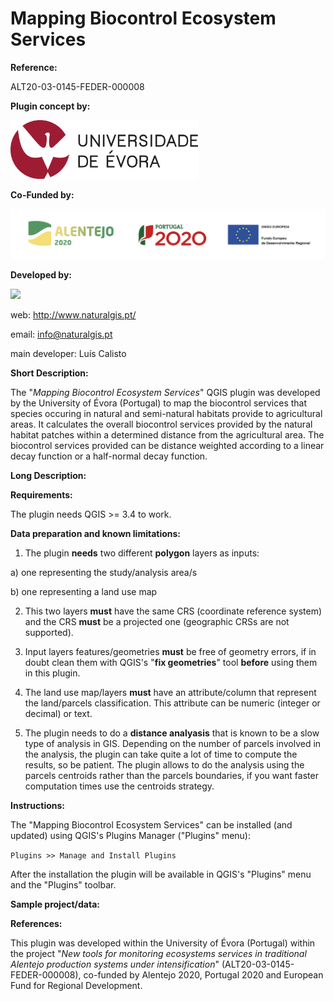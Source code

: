 # Mapping Biocontrol Ecosystem Services

**Reference:**

ALT20-03-0145-FEDER-000008

**Plugin concept by:**

<img src="https://github.com/NaturalGIS/mapping_ecosystem_services/blob/master/img/uevora.png" width="300">

**Co-Funded by:**

<img src="https://github.com/NaturalGIS/mapping_ecosystem_services/blob/master/img/grupodelogosfinanciamento-06.png" width="600">

**Developed by:**

<img src="https://github.com/NaturalGIS/naturalgis_ntv2_transformations/blob/master/icons/naturalgis.png">

web: http://www.naturalgis.pt/ 

email: info@naturalgis.pt

main developer: Luís Calisto

**Short Description:**

The "*Mapping Biocontrol Ecosystem Services*" QGIS plugin was developed by the University of Évora (Portugal) to map the biocontrol services that species occuring in natural and semi-natural habitats provide to agricultural areas. It calculates the overall biocontrol services provided by the natural habitat patches within a determined distance from the agricultural area. The biocontrol services provided can be distance weighted according to a linear decay function or a half-normal decay function.

**Long Description:**

**Requirements:**

The plugin needs QGIS >= 3.4 to work.

**Data preparation and known limitations:**

1) The plugin **needs** two different **polygon** layers as inputs:

a) one representing the study/analysis area/s

b) one representing a land use map

2) This two layers **must** have the same CRS (coordinate reference system) and the CRS **must** be a projected one (geographic CRSs are not supported).

3) Input layers features/geometries **must** be free of geometry errors, if in doubt clean them with QGIS's "**fix geometries**" tool **before** using them in this plugin.

4) The land use map/layers **must** have an attribute/column that represent the land/parcels classification. This attribute can be numeric (integer or decimal) or text.

5) The plugin needs to do a **distance analyasis**  that is known to be a slow type of analysis in GIS. Depending on the number of parcels involved in the analysis, the plugin can take quite a lot of time to compute the results, so be patient. The plugin allows to do the analysis using the parcels centroids rather than the parcels boundaries, if you want faster computation times use the centroids strategy.

**Instructions:**

The "Mapping Biocontrol Ecosystem Services" can be installed (and updated) using QGIS's Plugins Manager ("Plugins" menu):

```Plugins >> Manage and Install Plugins```

After the installation the plugin will be available in QGIS's "Plugins" menu and the "Plugins" toolbar.

**Sample project/data:**

**References:**

This plugin was developed within the University of Évora (Portugal) within the project "*New tools for monitoring ecosystems services in traditional Alentejo production systems under intensification*" (ALT20-03-0145-FEDER-000008), co-funded by Alentejo 2020, Portugal 2020 and European Fund for Regional Development.

